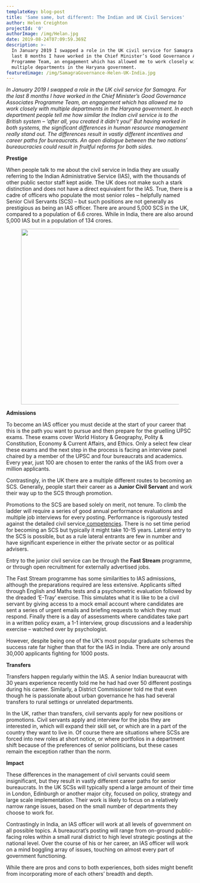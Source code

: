 ```yaml
---
templateKey: blog-post
title: 'Same same, but different: The Indian and UK Civil Services'
author: Helen Creighton
projectId: '0'
authorImage: /img/Helan.jpg
date: 2019-08-24T07:09:59.369Z
description: >-
  In January 2019 I swapped a role in the UK civil service for Samagra. For the
  last 8 months I have worked in the Chief Minister’s Good Governance Associates
  Programme Team, an engagement which has allowed me to work closely with
  multiple departments in the Haryana government.
featuredimage: /img/SamagraGovernance-Helen-UK-India.jpg
---
```

<p class='has-drop-cap'><em>In January 2019 I swapped a role in the UK civil service for Samagra. For the last 8 months I have worked in the Chief Minister&rsquo;s Good Governance Associates Programme Team, an engagement which has allowed me to work closely with multiple departments in the Haryana government. In each department people tell me how similar the Indian civil service is to the British system &ndash; &lsquo;after all, you created it didn&rsquo;t you!&rsquo; But having worked in both systems, the significant differences in human resource management really stand out. The differences result in vastly different incentives and career paths for bureaucrats. An open dialogue between the two nations&rsquo; bureaucracies could result in fruitful reforms for both sides.</em></p><p><strong>Prestige</strong></p><p>When people talk to me about the civil service in India they are usually referring to the Indian Administrative Service (IAS), with the thousands of other public sector staff kept aside. The UK does not make such a stark distinction and does not have a direct equivalent for the IAS. True, there is a cadre of officers who populate the most senior roles &ndash; helpfully named Senior Civil Servants (SCS) &ndash; but such positions are not generally as prestigious as being an IAS officer. There are around 5,000 SCS in the UK, compared to a population of 6.6 crores. While in India, there are also around 5,000 IAS but in a population of 134 crores.</p><div class='wp-block-image'><figure class='aligncenter is-resized'><img class='wp-image-383' src='http://samagragovernance.in/blog/wp-content/uploads/2019/08/SamagraBlog_Helen-1012x1024.png' sizes='(max-width: 466px) 100vw, 466px' srcset='http://samagragovernance.in/blog/wp-content/uploads/2019/08/SamagraBlog_Helen-1012x1024.png 1012w, http://samagragovernance.in/blog/wp-content/uploads/2019/08/SamagraBlog_Helen-297x300.png 297w, http://samagragovernance.in/blog/wp-content/uploads/2019/08/SamagraBlog_Helen-768x777.png 768w, http://samagragovernance.in/blog/wp-content/uploads/2019/08/SamagraBlog_Helen.png 1026w' alt='' width='466' height='471' /></figure></div><p><strong>Admissions&nbsp;</strong></p><p>To become an IAS officer you must decide at the start of your career that this is the path you want to pursue and then prepare for the gruelling UPSC exams. These exams cover World History &amp; Geography, Polity &amp; Constitution, Economy &amp; Current Affairs, and Ethics. Only a select few clear these exams and the next step in the process is facing an interview panel chaired by a member of the UPSC and four bureaucrats and academics. Every year, just 100 are chosen to enter the ranks of the IAS from over a million applicants.&nbsp;</p><p>Contrastingly, in the UK there are a multiple different routes to becoming an SCS. Generally, people start their career as a&nbsp;<strong>Junior Civil Servant</strong>&nbsp;and work their way up to the SCS through promotion.&nbsp;</p><p>Promotions to the SCS are based solely on merit, not tenure. To climb the ladder will require a series of good annual performance evaluations and multiple job interviews for every posting. Performance is rigorously tested against the detailed civil service<a href='https://assets.publishing.service.gov.uk/government/uploads/system/uploads/attachment_data/file/436073/cscf_fulla4potrait_2013-2017_v2d.pdf'>&nbsp;competencies</a>. There is no set time period for becoming an SCS but typically it might take 10-15 years. Lateral entry to the SCS is possible, but as a rule lateral entrants are few in number and have significant experience in either the private sector or as political advisers.</p><p>Entry to the junior civil service can be through the&nbsp;<strong>Fast Stream</strong>&nbsp;programme, or through open recruitment for externally advertised jobs.&nbsp;</p><p>The Fast Stream programme has some similarities to IAS admissions, although the preparations required are less extensive. Applicants sifted through English and Maths tests and a psychometric evaluation followed by the dreaded &lsquo;E-Tray&rsquo; exercise. This simulates what it is like to be a civil servant by giving access to a mock email account where candidates are sent a series of urgent emails and briefing requests to which they must respond. Finally there is a day of assessments where candidates take part in a written policy exam, a 1-1 interview, group discussions and a leadership exercise &ndash; watched over by psychologist.&nbsp;</p><p>However, despite being one of the UK&rsquo;s most popular graduate schemes the success rate far higher than that for the IAS in India. There are only around 30,000 applicants fighting for 1000 posts.</p><p><strong>Transfers</strong></p><p>Transfers happen regularly within the IAS. A senior Indian bureaucrat with 30 years experience recently told me he had had over 50 different postings during his career. Similarly, a District Commissioner told me that even though he is passionate about urban governance he has had several transfers to rural settings or unrelated departments.</p><p>In the UK, rather than transfers, civil servants apply for new positions or promotions. Civil servants apply and interview for the jobs they are interested in, which will expand their skill set, or which are in a part of the country they want to live in. Of course there are situations where SCSs are forced into new roles at short notice, or where portfolios in a department shift because of the preferences of senior politicians, but these cases remain the exception rather than the norm.&nbsp;</p><p><strong>Impact</strong></p><p>These differences in the management of civil servants could seem insignificant, but they result in vastly different career paths for senior bureaucrats. In the UK SCSs will typically spend a large amount of their time in London, Edinburgh or another major city, focused on policy, strategy and large scale implementation. Their work is likely to focus on a relatively narrow range issues, based on the small number of departments they choose to work for.&nbsp;</p><p>Contrastingly in India, an IAS officer will work at all levels of government on all possible topics. A bureaucrat&rsquo;s posting will range from on-ground public-facing roles within a small rural district to high level strategic postings at the national level. Over the course of his or her career, an IAS officer will work on a mind boggling array of issues, touching on almost every part of government functioning.&nbsp;</p><p>While there are pros and cons to both experiences, both sides might benefit from incorporating more of each others&rsquo; breadth and depth.</p>
